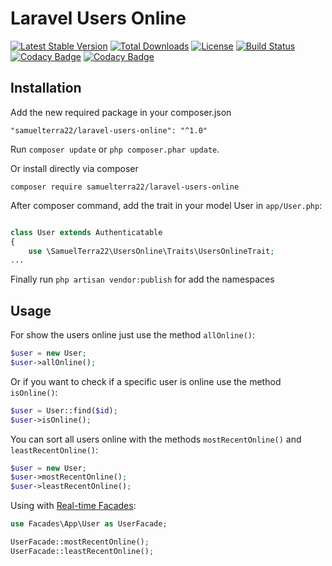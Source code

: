# Laravel Users Online

[![Latest Stable Version](https://poser.pugx.org/samuelterra22/laravel-users-online/v/stable)](https://packagist.org/packages/samuelterra22/laravel-users-online)
[![Total Downloads](https://poser.pugx.org/samuelterra22/laravel-users-online/downloads)](https://packagist.org/packages/samuelterra22/laravel-users-online)
[![License](https://poser.pugx.org/samuelterra22/laravel-users-online/license)](https://packagist.org/packages/samuelterra22/laravel-users-online)
[![Build Status](https://travis-ci.org/samuelterra22/laravel-users-online.svg?branch=master)](https://travis-ci.org/samuelterra22/laravel-users-online)
[![Codacy Badge](https://api.codacy.com/project/badge/grade/22e4eb8b71e14c24adccd8edbbd45682)](https://www.codacy.com/app/SamuelTerra22/laravel-users-online)
[![Codacy Badge](https://api.codacy.com/project/badge/coverage/22e4eb8b71e14c24adccd8edbbd45682)](https://www.codacy.com/app/SamuelTerra22/laravel-users-online)

## Installation

Add the new required package in your composer.json

```
"samuelterra22/laravel-users-online": "^1.0"
```
Run `composer update` or `php composer.phar update`.

Or install directly via composer

```
composer require samuelterra22/laravel-users-online
```

After composer command, add the trait in your model User in `app/User.php`:

```php

class User extends Authenticatable
{
    use \SamuelTerra22\UsersOnline\Traits\UsersOnlineTrait;
...

```
Finally run `php artisan vendor:publish` for add the namespaces

## Usage

For show the users online just use the method `allOnline()`:

```php
$user = new User;
$user->allOnline();
```
Or if you want to check if a specific user is online use the method `isOnline()`:

```php
$user = User::find($id);
$user->isOnline();
```

You can sort all users online with the methods `mostRecentOnline()` and `leastRecentOnline()`:

```php
$user = new User;
$user->mostRecentOnline();
$user->leastRecentOnline();
```
Using with [Real-time Facades](https://laravel.com/docs/6.x/facades#real-time-facades):
```php
use Facades\App\User as UserFacade;

UserFacade::mostRecentOnline();
UserFacade::leastRecentOnline();
```
